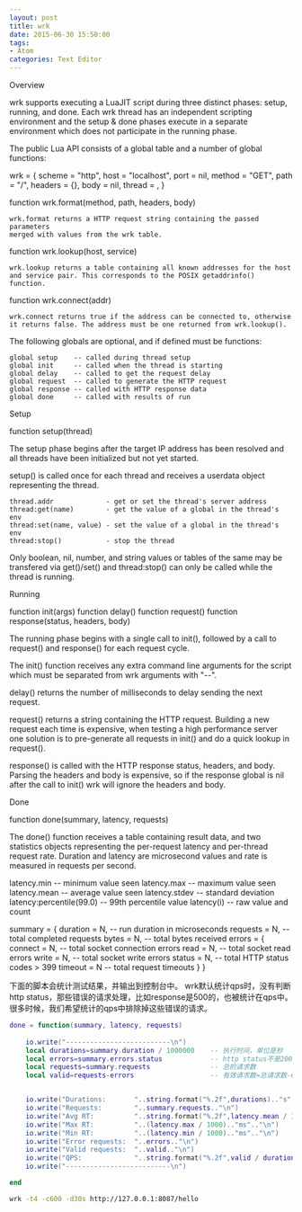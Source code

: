 ```yaml
---
layout: post
title: wrk
date: 2015-06-30 15:50:00
tags:
- Atom
categories: Text Editor
---
```



Overview

  wrk supports executing a LuaJIT script during three distinct phases: setup,
  running, and done. Each wrk thread has an independent scripting environment
  and the setup & done phases execute in a separate environment which does
  not participate in the running phase.

  The public Lua API consists of a global table and a number of global
  functions:

  wrk = {
    scheme  = "http",
    host    = "localhost",
    port    = nil,
    method  = "GET",
    path    = "/",
    headers = {},
    body    = nil,
    thread  = <userdata>,
  }

  function wrk.format(method, path, headers, body)

    wrk.format returns a HTTP request string containing the passed parameters
    merged with values from the wrk table.

  function wrk.lookup(host, service)

    wrk.lookup returns a table containing all known addresses for the host
    and service pair. This corresponds to the POSIX getaddrinfo() function.

  function wrk.connect(addr)

    wrk.connect returns true if the address can be connected to, otherwise
    it returns false. The address must be one returned from wrk.lookup().

  The following globals are optional, and if defined must be functions:

    global setup    -- called during thread setup
    global init     -- called when the thread is starting
    global delay    -- called to get the request delay
    global request  -- called to generate the HTTP request
    global response -- called with HTTP response data
    global done     -- called with results of run

Setup

  function setup(thread)

  The setup phase begins after the target IP address has been resolved and all
  threads have been initialized but not yet started.

  setup() is called once for each thread and receives a userdata object
  representing the thread.

    thread.addr             - get or set the thread's server address
    thread:get(name)        - get the value of a global in the thread's env
    thread:set(name, value) - set the value of a global in the thread's env
    thread:stop()           - stop the thread

  Only boolean, nil, number, and string values or tables of the same may be
  transfered via get()/set() and thread:stop() can only be called while the
  thread is running.

Running

  function init(args)
  function delay()
  function request()
  function response(status, headers, body)

  The running phase begins with a single call to init(), followed by
  a call to request() and response() for each request cycle.

  The init() function receives any extra command line arguments for the
  script which must be separated from wrk arguments with "--".

  delay() returns the number of milliseconds to delay sending the next
  request.

  request() returns a string containing the HTTP request. Building a new
  request each time is expensive, when testing a high performance server
  one solution is to pre-generate all requests in init() and do a quick
  lookup in request().

  response() is called with the HTTP response status, headers, and body.
  Parsing the headers and body is expensive, so if the response global is
  nil after the call to init() wrk will ignore the headers and body.

Done

  function done(summary, latency, requests)

  The done() function receives a table containing result data, and two
  statistics objects representing the per-request latency and per-thread
  request rate. Duration and latency are microsecond values and rate is
  measured in requests per second.

  latency.min              -- minimum value seen
  latency.max              -- maximum value seen
  latency.mean             -- average value seen
  latency.stdev            -- standard deviation
  latency:percentile(99.0) -- 99th percentile value
  latency(i)               -- raw value and count

  summary = {
    duration = N,  -- run duration in microseconds
    requests = N,  -- total completed requests
    bytes    = N,  -- total bytes received
    errors   = {
      connect = N, -- total socket connection errors
      read    = N, -- total socket read errors
      write   = N, -- total socket write errors
      status  = N, -- total HTTP status codes > 399
      timeout = N  -- total request timeouts
    }
  }



下面的脚本会统计测试结果，并输出到控制台中。
wrk默认统计qps时，没有判断http status，那些错误的请求处理，比如response是500的，也被统计在qps中。很多时候，我们希望统计的qps中排除掉这些错误的请求。

```lua
done = function(summary, latency, requests)
   
    io.write("--------------------------\n")
    local durations=summary.duration / 1000000    -- 执行时间，单位是秒
    local errors=summary.errors.status            -- http status不是200，300开头的
    local requests=summary.requests               -- 总的请求数
    local valid=requests-errors                   -- 有效请求数=总请求数-error请求数


    io.write("Durations:       "..string.format("%.2f",durations).."s".."\n")
    io.write("Requests:        "..summary.requests.."\n")
    io.write("Avg RT:          "..string.format("%.2f",latency.mean / 1000).."ms".."\n")
    io.write("Max RT:          "..(latency.max / 1000).."ms".."\n")
    io.write("Min RT:          "..(latency.min / 1000).."ms".."\n")
    io.write("Error requests:  "..errors.."\n")
    io.write("Valid requests:  "..valid.."\n")
    io.write("QPS:             "..string.format("%.2f",valid / durations).."\n")
    io.write("--------------------------\n")

end

```


```bash
wrk -t4 -c600 -d30s http://127.0.0.1:8087/hello
```

